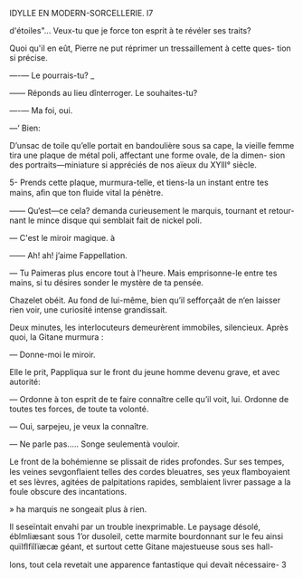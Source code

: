  

IDYLLE EN MODERN-SORCELLERIE. l7

d'étoiles"... Veux-tu que je force ton esprit à te révéler ses traits?

Quoi qu'il en eût, Pierre ne put réprimer un tressaillement à cette ques-
tion si précise.

—-— Le pourrais-tu? _

—— Réponds au lieu dînterroger. Le souhaites-tu?

—-— Ma foi, oui.

—‘ Bien:

D’unsac de toile qu’elle portait en bandoulière sous sa cape, la vieille
femme tira une plaque de métal poli, affectant une forme ovale, de la dimen-
sion des portraits—miniature si appréciés de nos aïeux du XYlll° siècle.

5- Prends cette plaque, murmura-telle, et tiens-la un instant entre tes
mains, aﬁn que ton ﬂuide vital la pénètre.

—— Qu‘est—ce cela? demanda curieusement le marquis, tournant et retour-
nant le mince disque qui semblait fait de nickel poli.

— C'est le miroir magique. à

—— Ah! ah! j’aime Fappellation.

— Tu Paimeras plus encore tout à l'heure. Mais emprisonne-le entre tes
mains, si tu désires sonder le mystère de ta pensée.

Chazelet obéit. Au fond de lui-même, bien qu’il sefforçaât de n‘en laisser
rien voir, une curiosité intense grandissait.

Deux minutes, les interlocuteurs demeurèrent immobiles, silencieux.
Après quoi, la Gitane murmura :

— Donne-moi le miroir.

Elle le prit, Pappliqua sur le front du jeune homme devenu grave, et avec
autorité:

— Ordonne à ton esprit de te faire connaître celle qu’il voit, lui. Ordonne
de toutes tes forces, de toute ta volonté.

— Oui, sarpejeu, je veux la connaître.

— Ne parle pas..... Songe seulementà vouloir.

Le front de la bohémienne se plissait de rides profondes. Sur ses tempes,
les veines sevgonﬂaient telles des cordes bleuatres, ses yeux ﬂamboyaient
et ses lèvres, agitées de palpitations rapides, semblaient livrer passage a la
foule obscure des incantations.

» ha marquis ne songeait plus à rien.

Il seseïntait envahi par un trouble inexprimable. Le paysage désolé,
éblmliæsant sous 1’or dusoleil, cette marmite bourdonnant sur le feu ainsi
quïlﬂﬁîlïæcæ géant, et surtout cette Gitane majestueuse sous ses hall-

lons, tout cela revetait une apparence fantastique qui devait nécessaire-
3

 

